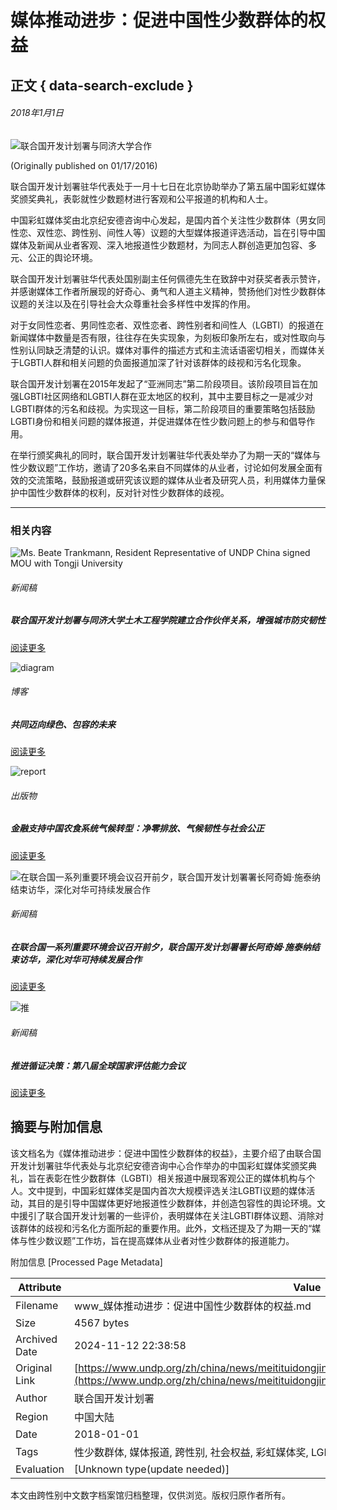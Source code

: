 # 媒体推动进步：促进中国性少数群体的权益

## 正文 { data-search-exclude }


###### 2018年1月1日

![联合国开发计划署与同济大学合作](https://www.undp.org/sites/g/files/zskgke326/files/migration/cn/UNDP-CH-PEG-Rainbow-Media-Awards.jpg)

(Originally published on 01/17/2016)

联合国开发计划署驻华代表处于一月十七日在北京协助举办了第五届中国彩虹媒体奖颁奖典礼，表彰就性少数题材进行客观和公平报道的机构和人士。

中国彩虹媒体奖由北京纪安德咨询中心发起，是国内首个关注性少数群体（男女同性恋、双性恋、跨性别、间性人等）议题的大型媒体报道评选活动，旨在引导中国媒体及新闻从业者客观、深入地报道性少数题材，为同志人群创造更加包容、多元、公正的舆论环境。

联合国开发计划署驻华代表处国别副主任何佩德先生在致辞中对获奖者表示赞许，并感谢媒体工作者所展现的好奇心、勇气和人道主义精神，赞扬他们对性少数群体议题的关注以及在引导社会大众尊重社会多样性中发挥的作用。

对于女同性恋者、男同性恋者、双性恋者、跨性别者和间性人（LGBTI）的报道在新闻媒体中数量是否有限，往往存在失实现象，为刻板印象所左右，或对性取向与性别认同缺乏清楚的认识。媒体对事件的描述方式和主流话语密切相关，而媒体关于LGBTI人群和相关问题的负面报道加深了针对该群体的歧视和污名化现象。

联合国开发计划署在2015年发起了“亚洲同志”第二阶段项目。该阶段项目旨在加强LGBTI社区网络和LGBTI人群在亚太地区的权利，其中主要目标之一是减少对LGBTI群体的污名和歧视。为实现这一目标，第二阶段项目的重要策略包括鼓励LGBTI身份和相关问题的媒体报道，并促进媒体在性少数问题上的参与和倡导作用。

在举行颁奖典礼的同时，联合国开发计划署驻华代表处举办了为期一天的“媒体与性少数议题”工作坊，邀请了20多名来自不同媒体的从业者，讨论如何发展全面有效的交流策略，鼓励报道或研究该议题的媒体从业者及研究人员，利用媒体力量保护中国性少数群体的权利，反对针对性少数群体的歧视。

---

### 相关内容

![Ms. Beate Trankmann, Resident Representative of UNDP China signed MOU with Tongji University](https://www.undp.org/sites/g/files/zskgke326/files/styles/featured_content_card_mobile_343_x_150_/public/2024-11/wechatimg75.jpg?h=f7dc1c74&itok=cmsMn1G9)

###### 新闻稿

##### 联合国开发计划署与同济大学土木工程学院建立合作伙伴关系，增强城市防灾韧性

[阅读更多](/zh/china/press-releases/lianheguokaifajihuashuyutongjidaxuetumugongchengxueyuanjianlihezuohuobanguanxizengqiangchengshifangzairenxing)

![diagram](https://www.undp.org/sites/g/files/zskgke326/files/styles/featured_content_card_mobile_343_x_150_/public/2024-11/67217330a310f1268d83c3ef.jpeg?h=d7d367bd&itok=tzkhwHCo)

###### 博客

##### 共同迈向绿色、包容的未来

[阅读更多](/zh/china/blog/gongtongmaixianglusebaorongdeweilai)

![report](https://www.undp.org/sites/g/files/zskgke326/files/styles/featured_content_card_mobile_343_x_150_/public/2024-10/screenshot_2024-10-28_at_12.08.37_pm.png?h=4e13fb8e&itok=dpOqpHSb)

###### 出版物

##### 金融支持中国农食系统气候转型：净零排放、气候韧性与社会公正

[阅读更多](/zh/china/publications/jinrongzhichizhongguonongshixitongqihouzhuanxingjinglingpaifangqihourenxingyushehuigongzheng)

![在联合国一系列重要环境会议召开前夕，联合国开发计划署署长阿奇姆·施泰纳结束访华，深化对华可持续发展合作](https://www.undp.org/sites/g/files/zskgke326/files/styles/featured_content_card_mobile_343_x_150_/public/2024-10/15771728978114-pic_hd_copy.jpg?h=b3c619cd&itok=BVxhqNsJ)

###### 新闻稿

##### 在联合国一系列重要环境会议召开前夕，联合国开发计划署署长阿奇姆·施泰纳结束访华，深化对华可持续发展合作

[阅读更多](/zh/china/press-releases-0)

![推](https://www.undp.org/sites/g/files/zskgke326/files/styles/featured_content_card_mobile_343_x_150_/public/2024-10/wechatimg53_0.jpg?h=8f777c8a&itok=b03VI6jk) 

###### 新闻稿

##### 推进循证决策：第八届全球国家评估能力会议

[阅读更多](/zh/china/press-releases/tuijinxunzhengjuecedibajiequanqiuguojiapinggunenglihuiyi)

## 摘要与附加信息

<!-- tcd_abstract -->
该文档名为《媒体推动进步：促进中国性少数群体的权益》，主要介绍了由联合国开发计划署驻华代表处与北京纪安德咨询中心合作举办的中国彩虹媒体奖颁奖典礼，旨在表彰在性少数群体（LGBTI）相关报道中展现客观公正的媒体机构与个人。文中提到，中国彩虹媒体奖是国内首次大规模评选关注LGBTI议题的媒体活动，其目的是引导中国媒体更好地报道性少数群体，并创造包容性的舆论环境。文中援引了联合国开发计划署的一些评价，表明媒体在关注LGBTI群体议题、消除对该群体的歧视和污名化方面所起的重要作用。此外，文档还提及了为期一天的“媒体与性少数议题”工作坊，旨在提高媒体从业者对性少数群体的报道能力。
<!-- tcd_abstract_end -->

附加信息 [Processed Page Metadata]

| Attribute       | Value                                  |
|-----------------|----------------------------------------|
| Filename        | www_媒体推动进步：促进中国性少数群体的权益.md                             |
| Size            | 4567 bytes                           |
| Archived Date   | 2024-11-12 22:38:58                             |
| Original Link   | [https://www.undp.org/zh/china/news/meitituidongjinbucujinzhongguoxingshaoshuquntidequanyi](https://www.undp.org/zh/china/news/meitituidongjinbucujinzhongguoxingshaoshuquntidequanyi)                       |
| Author          | 联合国开发计划署                               |
| Region          | 中国大陆                               |
| Date            | 2018-01-01                                 |
| Tags            | 性少数群体, 媒体报道, 跨性别, 社会权益, 彩虹媒体奖, LGBTI, 社会包容                                 |
| Evaluation            | [Unknown type(update needed)]                                 |
<!-- tcd_table_end -->

本文由跨性别中文数字档案馆归档整理，仅供浏览。版权归原作者所有。

